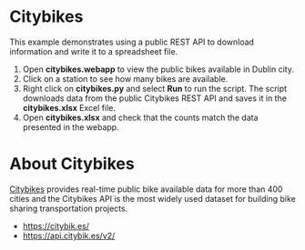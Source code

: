 # Citybikes

This example demonstrates using a public REST API to download information and write it to a spreadsheet file.

1. Open **citybikes.webapp** to view the public bikes available in Dublin city. 
2. Click on a station to see how many bikes are available.
3. Right click on **citybikes.py** and select **Run** to run the script. The script downloads data from the public Citybikes REST API and saves it in the **citybikes.xlsx** Excel file.
4. Open **citybikes.xlsx** and check that the counts match the data presented in the webapp.

# About Citybikes

[Citybikes](https://citybik.es/) provides real-time public bike available data for more than 400 cities and the Citybikes API is the most widely used dataset for building bike sharing transportation projects.

- https://citybik.es/
- https://api.citybik.es/v2/